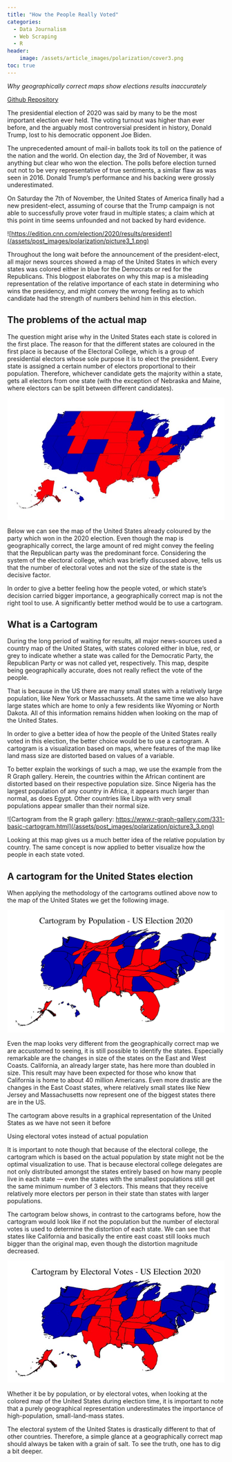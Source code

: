 ```yaml
---
title: "How the People Really Voted"
categories:
  - Data Journalism
  - Web Scraping
  - R
header:
    image: /assets/article_images/polarization/cover3.png
toc: true
---
```


<em> Why geographically correct maps show elections results inaccurately </em>

[Github Repository](https://github.com/data4help/cartogram_usa)

The presidential election of 2020 was said by many to be the most important election ever held. The voting turnout was higher than ever before, and the arguably most controversial president in history, Donald Trump, lost to his democratic opponent Joe Biden.

The unprecedented amount of mail-in ballots took its toll on the patience of the nation and the world. On election day, the 3rd of November, it was anything but clear who won the election. The polls before election turned out not to be very representative of true sentiments, a similar flaw as was seen in 2016. Donald Trump’s performance and his backing were grossly underestimated.

On Saturday the 7th of November, the United States of America finally had a new president-elect, assuming of course that the Trump campaign is not able to successfully prove voter fraud in multiple states; a claim which at this point in time seems unfounded and not backed by hard evidence.

![https://edition.cnn.com/election/2020/results/president](/assets/post_images/polarization/picture3_1.png)

Throughout the long wait before the announcement of the president-elect, all major news sources showed a map of the United States in which every states was colored either in blue for the Democrats or red for the Republicans. This blogpost elaborates on why this map is a misleading representation of the relative importance of each state in determining who wins the presidency, and might convey the wrong feeling as to which candidate had the strength of numbers behind him in this election.

## The problems of the actual map

The question might arise why in the United States each state is colored in the first place. The reason for that the different states are coloured in the first place is because of the Electoral College, which is a group of presidential electors whose sole purpose it is to elect the president. Every state is assigned a certain number of electors proportional to their population. Therefore, whichever candidate gets the majority within a state, gets all electors from one state (with the exception of Nebraska and Maine, where electors can be split between different candidates).

![](/assets/post_images/polarization/picture3_2.png)

Below we can see the map of the United States already coloured by the party which won in the 2020 election. Even though the map is geographically correct, the large amount of red might convey the feeling that the Republican party was the predominant force. Considering the system of the electoral college, which was briefly discussed above, tells us that the number of electoral votes and not the size of the state is the decisive factor.

In order to give a better feeling how the people voted, or which state’s decision carried bigger importance, a geographically correct map is not the right tool to use. A significantly better method would be to use a cartogram.

## What is a Cartogram

During the long period of waiting for results, all major news-sources used a country map of the United States, with states colored either in blue, red, or grey to indicate whether a state was called for the Democratic Party, the Republican Party or was not called yet, respectively. This map, despite being geographically accurate, does not really reflect the vote of the people.

That is because in the US there are many small states with a relatively large population, like New York or Massachussets. At the same time we also have large states which are home to only a few residents like Wyoming or North Dakota. All of this information remains hidden when looking on the map of the United States.

In order to give a better idea of how the people of the United States really voted in this election, the better choice would be to use a cartogram. A cartogram is a visualization based on maps, where features of the map like land mass size are distorted based on values of a variable.

To better explain the workings of such a map, we use the example from the R Graph gallery. Herein, the countries within the African continent are distorted based on their respective population size. Since Nigeria has the largest population of any country in Africa, it appears much larger than normal, as does Egypt. Other countries like Libya with very small populations appear smaller than their normal size.

![Cartogram from the R graph gallery: https://www.r-graph-gallery.com/331-basic-cartogram.html](/assets/post_images/polarization/picture3_3.png)


Looking at this map gives us a much better idea of the relative population by country. The same concept is now applied to better visualize how the people in each state voted.

## A cartogram for the United States election

When applying the methodology of the cartograms outlined above now to the map of the United States we get the following image.

![](/assets/post_images/polarization/picture3_4.png)

Even the map looks very different from the geographically correct map we are accustomed to seeing, it is still possible to identify the states. Especially remarkable are the changes in size of the states on the East and West Coasts. California, an already larger state, has here more than doubled in size. This result may have been expected for those who know that California is home to about 40 million Americans. Even more drastic are the changes in the East Coast states, where relatively small states like New Jersey and Massachusetts now represent one of the biggest states there are in the US.

The cartogram above results in a graphical representation of the United States as we have not seen it before

Using electoral votes instead of actual population

It is important to note though that because of the electoral college, the cartogram which is based on the actual population by state might not be the optimal visualization to use. That is because electoral college delegates are not only distributed amongst the states entirely based on how many people live in each state — even the states with the smallest populations still get the same minimum number of 3 electors. This means that they receive relatively more electors per person in their state than states with larger populations.

The cartogram below shows, in contrast to the cartograms before, how the cartogram would look like if not the population but the number of electoral votes is used to determine the distortion of each state. We can see that states like California and basically the entire east coast still looks much bigger than the original map, even though the distortion magnitude decreased.

![](/assets/post_images/polarization/picture3_5.png)

Whether it be by population, or by electoral votes, when looking at the colored map of the United States during election time, it is important to note that a purely geographical representation underestimates the importance of high-population, small-land-mass states.

The electoral system of the United States is drastically different to that of other countries. Therefore, a simple glance at a geographically correct map should always be taken with a grain of salt. To see the truth, one has to dig a bit deeper.
